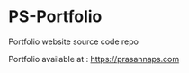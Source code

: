 # PS-Portfolio

Portfolio website source code repo

Portfolio available at : https://prasannaps.com
